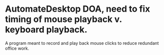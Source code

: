 # AutomateDesktop DOA, need to fix timing of mouse playback v. keyboard playback.
A program meant to record and play back mouse clicks to reduce redundant office work.
